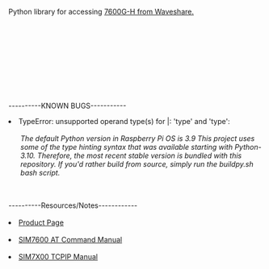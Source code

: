 Python library for accessing [7600G-H from Waveshare.](https://www.waveshare.com/wiki/SIM7600G-H_4G_HAT_(B))
\
\
\
\
\
\
\
\
\
\
\
----------KNOWN BUGS-----------
<li>
  TypeError: unsupported operand type(s) for |: 'type' and 'type':
  <br><br>
  <ul>
    <em>The default Python version in Raspberry Pi OS is 3.9
    This project uses some of the type hinting syntax that was available starting with Python-3.10. Therefore, the most         recent stable version is bundled with this repository.
    If you'd rather build from source, simply run the buildpy.sh bash script.</em>
  </ul>
</li>
<!---<br><br>
<li>
  [ERROR TITLE]
  <br><br>
  <ul>
    <em>[ERROR CONTENT]</em>
  </ul>
</li>--->
<br><br>
----------Resources/Notes------------
<br><br>
<li><a href="https://www.waveshare.com/wiki/SIM7600G-H_4G_HAT_(B)">Product Page</a></li>
<br>
<li><a href="https://www.waveshare.net/w/upload/6/68/SIM7500_SIM7600_Series_AT_Command_Manual_V2.00.pdf">SIM7600 AT Command Manual</a></li>
<br>
<li><a href="https://www.waveshare.com/w/upload/7/79/SIM7X00_Series_TCPIP_Application_Note_V1.00.pdf"> SIM7X00 TCPIP Manual</a></li>
